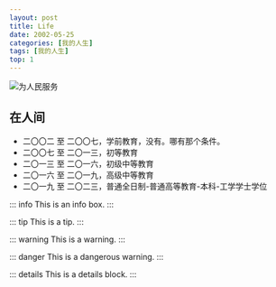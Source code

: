```yaml
---
layout: post
title: Life
date: 2002-05-25
categories: [我的人生]
tags: [我的人生]
top: 1
---
```


![为人民服务](https://pic.baike.soso.com/p/20131221/20131221101930-1771285429.jpg)

## 在人间
- 二〇〇二 至 二〇〇七，学前教育，没有。哪有那个条件。
- 二〇〇七 至 二〇一三，初等教育
- 二〇一三 至 二〇一六，初级中等教育
- 二〇一六 至 二〇一九，高级中等教育
- 二〇一九 至 二〇二三，普通全日制-普通高等教育-本科-工学学士学位

::: info
This is an info box.
:::

::: tip
This is a tip.
:::

::: warning
This is a warning.
:::

::: danger
This is a dangerous warning.
:::

::: details
This is a details block.
:::